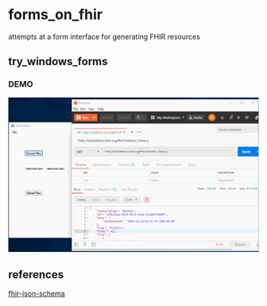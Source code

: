 # forms_on_fhir
attempts at a form interface for generating FHIR resources

## try_windows_forms

### DEMO
![Forms on FHIR Demo](demo/forms_on_fhir.gif)

## references
[fhir-json-schema](https://stackoverflow.com/questions/41427110/fhir-json-schema)